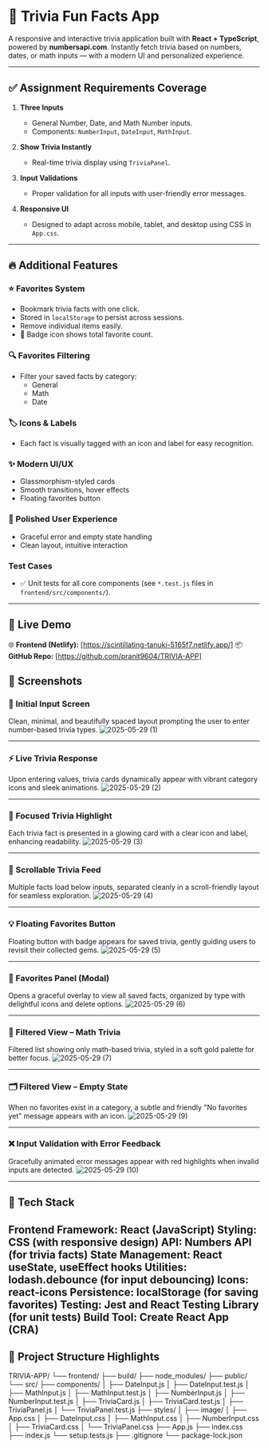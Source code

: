 # 🎲 Trivia Fun Facts App

A responsive and interactive trivia application built with **React + TypeScript**, powered by **numbersapi.com**. Instantly fetch trivia based on numbers, dates, or math inputs — with a modern UI and personalized experience.

---

## ✅ Assignment Requirements Coverage

1. **Three Inputs**
   - General Number, Date, and Math Number inputs.
   - Components: `NumberInput`, `DateInput`, `MathInput`.

2. **Show Trivia Instantly**
   - Real-time trivia display using `TriviaPanel`.

3. **Input Validations**
   - Proper validation for all inputs with user-friendly error messages.

4. **Responsive UI**
   - Designed to adapt across mobile, tablet, and desktop using CSS in `App.css`.



---

## 🔥 Additional Features

### ⭐ Favorites System
- Bookmark trivia facts with one click.
- Stored in `localStorage` to persist across sessions.
- Remove individual items easily.
- 🔔 Badge icon shows total favorite count.

### 🔍 Favorites Filtering
- Filter your saved facts by category:
  - General
  - Math
  - Date

### 🏷️ Icons & Labels
- Each fact is visually tagged with an icon and label for easy recognition.

### ✨ Modern UI/UX
- Glassmorphism-styled cards
- Smooth transitions, hover effects
- Floating favorites button

### 🎯 Polished User Experience
- Graceful error and empty state handling
- Clean layout, intuitive interaction

### Test Cases
   - ✅ Unit tests for all core components (see `*.test.js` files in `frontend/src/components/`).

---

## 🚀 Live Demo

🌐 **Frontend (Netlify):** [https://scintillating-tanuki-5165f7.netlify.app/] 
📦 **GitHub Repo:** [https://github.com/pranit9604/TRIVIA-APP]






## 📸 Screenshots

### 🧩 Initial Input Screen
Clean, minimal, and beautifully spaced layout prompting the user to enter number-based trivia types.
![2025-05-29 (1)](https://github.com/user-attachments/assets/b54da340-95c0-4013-a1b1-b1900c459417)


---

### ⚡ Live Trivia Response
Upon entering values, trivia cards dynamically appear with vibrant category icons and sleek animations.
![2025-05-29 (2)](https://github.com/user-attachments/assets/0077513f-c23d-4dda-b305-9c01b5a33e02)


---

### 🎯 Focused Trivia Highlight
Each trivia fact is presented in a glowing card with a clear icon and label, enhancing readability.
![2025-05-29 (3)](https://github.com/user-attachments/assets/ccf6ac63-6166-431f-a5b3-f8fa0b989928)


---

### 🔄 Scrollable Trivia Feed
Multiple facts load below inputs, separated cleanly in a scroll-friendly layout for seamless exploration.
![2025-05-29 (4)](https://github.com/user-attachments/assets/f2002eeb-56c9-4871-9d4a-af2739f00a87)


---

### 💡 Floating Favorites Button
Floating button with badge appears for saved trivia, gently guiding users to revisit their collected gems.
![2025-05-29 (5)](https://github.com/user-attachments/assets/b46a5356-6787-4cc9-a836-a7886a075d65)


---

### 📂 Favorites Panel (Modal)
Opens a graceful overlay to view all saved facts, organized by type with delightful icons and delete options.
![2025-05-29 (6)](https://github.com/user-attachments/assets/c947d38e-07f2-4727-bca8-4c673c25d803)


---

### 🧮 Filtered View – Math Trivia
Filtered list showing only math-based trivia, styled in a soft gold palette for better focus.
![2025-05-29 (7)](https://github.com/user-attachments/assets/90e4c530-3df6-4211-b6b2-9cd5d22952f2)


---

### 🗂️ Filtered View – Empty State
When no favorites exist in a category, a subtle and friendly "No favorites yet" message appears with an icon.
![2025-05-29 (9)](https://github.com/user-attachments/assets/6fedffd1-f9a5-4e4e-95b7-5c9408bcfe30)


---

### ❌ Input Validation with Error Feedback
Gracefully animated error messages appear with red highlights when invalid inputs are detected.
![2025-05-29 (10)](https://github.com/user-attachments/assets/8eb7a2ec-7bb6-44c5-8588-7dc12a4526db)




---

## 🚀 Tech Stack

**Frontend Framework:  React (JavaScript)
Styling:  CSS (with responsive design)
API: Numbers API (for trivia facts)
State Management: React useState, useEffect hooks
Utilities: lodash.debounce (for input debouncing)
Icons: react-icons
Persistence: localStorage (for saving favorites)
Testing: Jest and React Testing Library (for unit tests)
Build Tool: Create React App (CRA)**
---

## 📂 Project Structure Highlights

TRIVIA-APP/
└── frontend/
    ├── build/
    ├── node_modules/
    ├── public/
    └── src/
        ├── components/
        │   ├── DateInput.js
        │   ├── DateInput.test.js
        │   ├── MathInput.js
        │   ├── MathInput.test.js
        │   ├── NumberInput.js
        │   ├── NumberInput.test.js
        │   ├── TriviaCard.js
        │   ├── TriviaCard.test.js
        │   ├── TriviaPanel.js
        │   └── TriviaPanel.test.js
        ├── styles/
        │   ├── image/
        │   ├── App.css
        │   ├── DateInput.css
        │   ├── MathInput.css
        │   ├── NumberInput.css
        │   ├── TriviaCard.css
        │   └── TriviaPanel.css
        ├── App.js
        ├── index.css
        ├── index.js
        └── setup.tests.js
    ├── .gitignore
    └── package-lock.json

